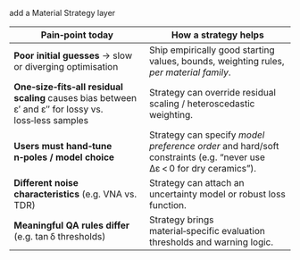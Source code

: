 add a Material Strategy layer

| Pain‑point today                                                                                     | How a strategy helps                                                                                                |
| ---------------------------------------------------------------------------------------------------- | ------------------------------------------------------------------------------------------------------------------- |
| **Poor initial guesses** → slow or diverging optimisation                                            | Ship empirically good starting values, bounds, weighting rules, *per material family*.                              |
| **One‑size‑fits‑all residual scaling** causes bias between ε′ and ε″ for lossy vs. loss‑less samples | Strategy can override residual scaling / heteroscedastic weighting.                                                 |
| **Users must hand‑tune n‑poles / model choice**                                                      | Strategy can specify *model preference order* and hard/soft constraints (e.g. “never use Δε < 0 for dry ceramics”). |
| **Different noise characteristics** (e.g. VNA vs. TDR)                                               | Strategy can attach an uncertainty model or robust loss function.                                                   |
| **Meaningful QA rules differ** (e.g. tan δ thresholds)                                               | Strategy brings material‑specific evaluation thresholds and warning logic.                                          |
